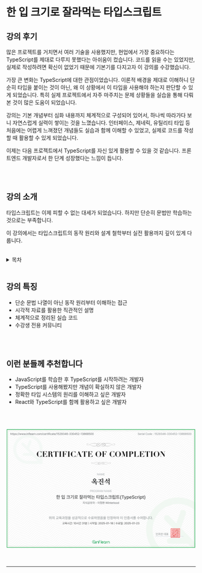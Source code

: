 # 한 입 크기로 잘라먹는 타입스크립트

## 강의 후기

많은 프로젝트를 거치면서 여러 기술을 사용했지만, 현업에서 가장 중요하다는 TypeScript를 제대로 다루지 못했다는 아쉬움이 컸습니다. 코드를 읽을 수는 있었지만, 실제로 작성하려면 확신이 없었기 때문에 기본기를 다지고자 이 강의를 수강했습니다.

가장 큰 변화는 TypeScript에 대한 관점이었습니다. 이론적 배경을 제대로 이해하니 단순히 타입을 붙이는 것이 아닌, 왜 이 상황에서 이 타입을 사용해야 하는지 판단할 수 있게 되었습니다. 특히 실제 프로젝트에서 자주 마주치는 문제 상황들을 실습을 통해 다뤄본 것이 많은 도움이 되었습니다.

강의는 기본 개념부터 심화 내용까지 체계적으로 구성되어 있어서, 하나씩 따라가다 보니 자연스럽게 실력이 쌓이는 것을 느꼈습니다. 인터페이스, 제네릭, 유틸리티 타입 등 처음에는 어렵게 느껴졌던 개념들도 실습과 함께 이해할 수 있었고, 실제로 코드를 작성할 때 활용할 수 있게 되었습니다.

이제는 다음 프로젝트에서 TypeScript를 자신 있게 활용할 수 있을 것 같습니다. 프론트엔드 개발자로서 한 단계 성장했다는 느낌이 듭니다.

<br>
<br>

## 강의 소개

타입스크립트는 이제 피할 수 없는 대세가 되었습니다. 하지만 단순히 문법만 학습하는 것으로는 부족합니다.

이 강의에서는 타입스크립트의 동작 원리와 설계 철학부터 실전 활용까지 깊이 있게 다룹니다.

<br>

<details>

<summary>목차</summary>

#### SECTION 1. TypeScript 개론

    -   타입스크립트의 탄생 배경과 해결하고자 하는 문제
    -   JavaScript와의 차이점과 주요 특징

#### SECTION 2-3. 기초 다지기

    -   타입 시스템의 기본 개념
    -   타입 간의 관계와 호환성 이해
    -   기본 문법과 실전 활용

#### SECTION 4-6. 핵심 문법 마스터

    -   함수 타입과 오버로딩
    -   인터페이스와 클래스 심화
    -   고급 타입 활용

#### SECTION 7-9. 타입 조작과 고급 기능

    -   제네릭 심화
    -   타입 조작 기법 (인덱스드 액세스, 맵드 타입)
    -   Keyof 연산자와 조건부 타입

#### SECTION 10. 실전 유틸리티 타입

    -   내장 유틸리티 타입 활용
    -   커스텀 유틸리티 타입 구현

#### SECTION 11. React와 함께하는 TypeScript

    -   React 프로젝트에 TypeScript 통합
    -   실전 프로젝트: Todo List 구현

</details>

<br>

## 강의 특징

-   단순 문법 나열이 아닌 동작 원리부터 이해하는 접근
-   시각적 자료를 활용한 직관적인 설명
-   체계적으로 정리된 실습 코드
-   수강생 전용 커뮤니티

<br><br>

## 이런 분들께 추천합니다

-   JavaScript를 학습한 후 TypeScript를 시작하려는 개발자
-   TypeScript를 사용해봤지만 개념이 확실하지 않은 개발자
-   정확한 타입 시스템의 원리를 이해하고 싶은 개발자
-   React와 TypeScript를 함께 활용하고 싶은 개발자

<br>
<br>

![alt text](image.png)

<br>
<hr>
